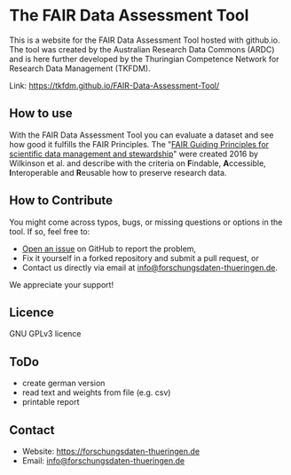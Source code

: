 # The FAIR Data Assessment Tool
This is a website for the FAIR Data Assessment Tool hosted with github.io. The tool was created by the Australian Research Data Commons (ARDC) and is here further developed by the Thuringian Competence Network for Research Data Management (TKFDM).

Link: https://tkfdm.github.io/FAIR-Data-Assessment-Tool/

## How to use
With the FAIR Data Assessment Tool you can evaluate a dataset and see how good it fulfills the FAIR Principles. The "[FAIR Guiding Principles for scientific data management and stewardship](http://doi.org/10.1038/sdata.2016.18)" were created 2016 by Wilkinson et al. and describe with the criteria on **F**indable, **A**ccessible, **I**nteroperable and **R**eusable how to preserve research data.

## How to Contribute

You might come across typos, bugs, or missing questions or options in the tool. If so, feel free to:

* [Open an issue](https://github.com/tkfdm/FAIR-Data-Assessment-Tool/issues) on GitHub to report the problem,
* Fix it yourself in a forked repository and submit a pull request, or
* Contact us directly via email at [info@forschungsdaten-thueringen.de](mailto:info@forschungsdaten-thueringen.de).

We appreciate your support!

## Licence
GNU GPLv3 licence

## ToDo
* create german version
* read text and weights from file (e.g. csv)
* printable report

## Contact
* Website: https://forschungsdaten-thueringen.de
* Email: info@forschungsdaten-thueringen.de